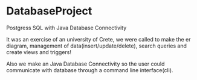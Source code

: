 # DatabaseProject
Postgress SQL with Java Database Connectivity

It was an exercise of an university of Crete, we were called to make the er diagram, management of data(insert/update/delete), search queries and create views and triggers!

Also we make an Java Database Connectivity so the user could communicate with database through a command line interface(cli).
